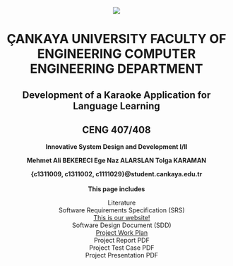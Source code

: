 
<p align="center">
<img src="https://i.hizliresim.com/p6r94N.png">

 <h1 align="center">ÇANKAYA UNIVERSITY FACULTY OF ENGINEERING COMPUTER ENGINEERING DEPARTMENT</h1>
<h2 align="center">Development of a Karaoke Application for Language Learning</h2>
<h2 align="center">CENG 407/408</h2>
<p align="center">
<b align="center">Innovative System Design and Development I/II</b>


<p align="center">
<b align="center">Mehmet Ali BEKERECI     Ege Naz ALARSLAN      Tolga KARAMAN</b><br>

<p align="center">
<b align="center">{c1311009, c1311002, c1111029}@student.cankaya.edu.tr</b><br>


<br/>
<b align="center">This page includes</b>

 <ul style="list-style-type:none"  align="center">
  <li>Literature</li>
<li> Software Requirements Specification (SRS)</li>
<li> <a href="http://developmentkaraoke.unaux.com/MainPage.html">This is our website!</a> </li>
<li> Software Design Document (SDD)</li>
<li> <a href="https://docs.google.com/spreadsheets/d/1UvhSIQKB9O_zAtkDcbCTJLw2sfHCoISJobhdgsVElMs/edit?usp=sharing"> Project Work Plan</a></li>
<li> Project Report PDF</li>
<li> Project Test Case PDF</li>
<li> Project Presentation PDF</li>
</ul> 
